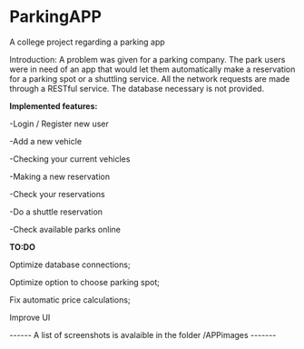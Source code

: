 # ParkingAPP
A college project regarding a parking app

Introduction:
A problem was given for a parking company. The park users were in need of an app that would let them automatically make a reservation for a parking spot or a shuttling service. 
All the network requests are made through a RESTful service. The database necessary is not provided.

<b>Implemented features:</b>

-Login / Register new user 

-Add a new vehicle

-Checking your current vehicles

-Making a new reservation

-Check your reservations

-Do a shuttle reservation

-Check available parks online
<br>




<b>TO:DO </b>

Optimize database connections;

Optimize option to choose parking spot;

Fix automatic price calculations;

Improve UI


------ A list of screenshots is avalaible in the folder /APPimages -------
